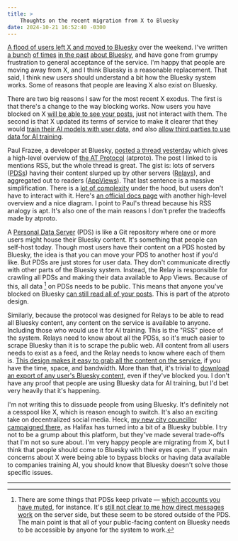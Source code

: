 ```yaml
---
title: >
    Thoughts on the recent migration from X to Bluesky
date: 2024-10-21 16:52:40 -0300
---
```


[A flood of users left X and moved to Bluesky](https://www.theverge.com/2024/10/18/24273435/bluesky-user-spike-x-tos-ai-changes-blocking) over the weekend. I've written [a bunch](https://anderegg.ca/2023/05/09/bluesky-frustrations) [of times](https://anderegg.ca/2024/02/24/bluesky-frustrations-part-2) [in the past](https://anderegg.ca/2024/05/10/another-look-at-bluesky) [about Bluesky](https://anderegg.ca/2024/05/23/digging-into-bluesky-dms), and have gone from grumpy frustration to general acceptance of the service. I'm happy that people are moving away from X, and I think Bluesky is a reasonable replacement. That said, I think new users should understand a bit how the Bluesky system works. Some of reasons that people are leaving X also exist on Bluesky.

There are two big reasons I saw for the most recent X exodus. The first is that there's a change to the way blocking works. Now users you have blocked on X [will be able to see your posts](https://www.theverge.com/2024/9/23/24252438/x-blocked-users-view-public-posts), just not interact with them. The second is that X updated its terms of service to make it clearer that they would [train their AI models with user data](https://edition.cnn.com/2024/10/21/tech/x-twitter-terms-of-service/index.html), and also [allow third parties to use data for AI training](https://techcrunch.com/2024/10/17/elon-musks-x-is-changing-its-privacy-policy-to-allow-third-parties-to-train-ai-on-your-posts/).

Paul Frazee, a developer at Bluesky, [posted a thread yesterday](https://bsky.app/profile/pfrazee.com/post/3l6xwk3l43f2r) which gives a high-level overview of [the AT Protocol](https://atproto.com) (atproto). The post I linked to is mentions RSS, but the whole thread is great. The gist is: lots of servers ([PDSs](https://atproto.com/guides/glossary#pds-personal-data-server)) having their content slurped up by other servers ([Relays](https://atproto.com/guides/glossary#relay)), and aggregated out to readers ([AppViews](https://atproto.com/guides/glossary#app-view)). That last sentence is a massive simplification. There is a [lot of complexity](https://atproto.com/specs/atp) under the hood, but users don't have to interact with it. Here's [an official docs page](https://docs.bsky.app/docs/advanced-guides/federation-architecture) with another high-level overview and a nice diagram. I point to Paul's thread because his RSS analogy is apt. It's also one of the main reasons I don't prefer the tradeoffs made by atproto.

A [Personal Data Server](https://github.com/bluesky-social/pds) (PDS) is like a Git repository where one or more users might house their Bluesky content. It's something that people can self-host today. Though most users have their content on a PDS hosted by Bluesky, the idea is that you can move your PDS to another host if you'd like. But PDSs are just stores for user data. They don't communicate directly with other parts of the Bluesky system. Instead, the Relay is responsible for crawling all PDSs and making their data available to App Views. Because of this, all data [^1] on PDSs needs to be public. This means that anyone you've blocked on Bluesky [can still read all of your posts](https://docs.bsky.app/blog/block-implementation). This is part of the atproto design.

Similarly, because the protocol was designed for Relays to be able to read all Bluesky content, any content on the service is available to anyone. Including those who would use it for AI training. This is the "RSS" piece of the system. Relays need to know about all the PDSs, so it's much easier to scrape Bluesky than it is to scrape the public web. All content from all users needs to exist as a feed, and the Relay needs to know where each of them is. [This design makes it easy to grab all the content on the service](https://worthdoingbadly.com/bsky/), if you have the time, space, and bandwidth. More than that, it's trivial to [download an export of any user's Bluesky content](https://docs.bsky.app/blog/repo-export), even if they've blocked you. I don't have any proof that people are using Bluesky data for AI training, but I'd bet very heavily that it's happening.

I'm not writing this to dissuade people from using Bluesky. It's definitely not a cesspool like X, which is reason enough to switch. It's also an exciting take on decentralized social media. Heck, [my new city councillor campaigned there](https://bsky.app/profile/lecwhite.bsky.social), as Halifax has turned into a bit of a Bluesky bubble. I try not to be a grump about this platform, but they've made several trade-offs that I'm not so sure about. I'm very happy people are migrating from X, but I think that people should come to Bluesky with their eyes open. If your main concerns about X were being able to bypass blocks or having data available to companies training AI, you should know that Bluesky doesn't solve those specific issues.

---

[^1]: There are some things that PDSs keep private — [which accounts you have muted](https://docs.bsky.app/docs/advanced-guides/federation-architecture#personal-data-server-pds), for instance. It's [still not clear to me how direct messages work](https://anderegg.ca/2024/05/23/digging-into-bluesky-dms) on the server side, but these seem to be stored outside of the PDS. The main point is that all of your public-facing content on Bluesky needs to be accessible by anyone for the system to work.
